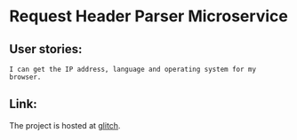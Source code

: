 # Request Header Parser Microservice

## User stories:
    I can get the IP address, language and operating system for my browser.
## Link:
 The project is hosted at [glitch](https://false-element.glitch.me/).